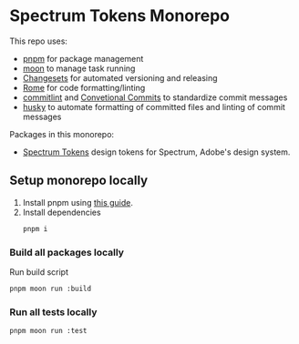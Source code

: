 # Spectrum Tokens Monorepo

This repo uses:

* [pnpm](https://pnpm.io/) for package management
* [moon](https://moonrepo.dev/moon) to manage task running
* [Changesets](https://github.com/changesets/changesets) for automated versioning and releasing
* [Rome](https://rome.tools) for code formatting/linting
* [commitlint](https://commitlint.js.org/) and [Convetional Commits](https://www.conventionalcommits.org/en/v1.0.0/) to standardize commit messages
* [husky](https://typicode.github.io/husky/) to automate formatting of committed files and linting of commit messages

Packages in this monorepo:

* [Spectrum Tokens](packages/tokens/) design tokens for Spectrum, Adobe's design system.

## Setup monorepo locally

1. Install pnpm using [this guide](https://pnpm.io/installation).
1. Install dependencies
    ```bash
    pnpm i
    ```

### Build all packages locally

Run build script

```bash
pnpm moon run :build
```

### Run all tests locally

```bash
pnpm moon run :test
```

